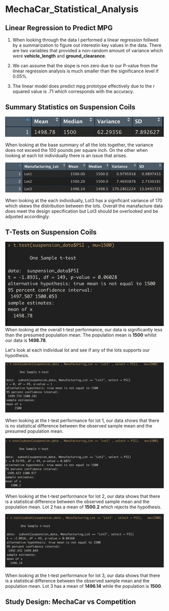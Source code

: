 # MechaCar_Statistical_Analysis

## Linear Regression to Predict MPG
1. When looking through the data I performed a linear regression follwed by a summarization to figure out interestin key values in the data. There are two variables that provided a non-random amount of variance which were **vehicle_length** and **ground_clearance**.

2. We can assume that the slope is non zero due to our P-value from the linear regression analysis is much smaller than the significance level if 0.05%.
3. The linear model does predict mpg prototype effectively due to the r  squared value is .71 which corresponds with the accuracy.

## Summary Statistics on Suspension Coils

!["Summary"](images/Summary.png)

When looking at the base summary of all the lots together, the variance does not exceed the 100 pounds per square inch. On the other when looking at each lot individually there is an issue that arises.

!["GroupBy"](images/Group_By.png)

When looking at the each individually, Lot3 has a significant variance of 170 which skews the distribution between the lots. Overall the manafacture data does meet the design specification but Lot3 should be overlooked and be adjusted accordingly.


## T-Tests on Suspension Coils
!["t-test"](images/t-test.png)
When looking at the overall t-test performance, our data is significantly less than the presumed population mean. The population mean is **1500** whilst our data is **1498.78**.

Let's look at each individual lot and see if any of the lots supports our hypothesis.

!["t-test-1"](images/t-test-lot1.png)

When looking at the t-test performance for lot 1, our data shows that there is no statistical difference between the observed sample mean and the presumed population mean.

!["t-test-2"](images/t-test-lot2.png)

When looking at the t-test performance for lot 2, our data shows that there is a statistical difference between the observed sample mean and the population mean. Lot 2 has a mean of **1500.2** which rejects the hypothesis.

!["t-test-3"](images/t-test-lot3.png)

When looking at the t-test performance for lot 3, our data shows that there is a statistical difference between the observed sample mean and the population mean. Lot 3 has a mean of **1496.14** while the population is **1500**.

## Study Design: MechaCar vs Competition